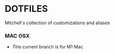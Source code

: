 # DOTFILES
Mitchell's collection of customizations and aliases

### MAC OSX
 - This current branch is for M1 Mac
